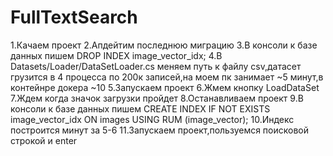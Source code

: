 # FullTextSearch
1.Качаем проект
2.Апдейтим последнюю миграцию
3.В консоли к базе данных пишем DROP INDEX image_vector_idx;
4.В Datasets/Loader/DataSetLoader.cs меняем путь к файлу csv,датасет грузится в 4 процесса по 200к записей,на моем пк занимает ~5 минут,в контейнре докера ~10
5.Запускаем проект
6.Жмем кнопку LoadDataSet 
7.Ждем когда значок загрузки пройдет
8.Останавливаем проект
9.В консоли к базе данных пишем CREATE INDEX IF NOT EXISTS image_vector_idx ON images USING RUM (image_vector);
10.Индекс построится минут за 5-6
11.Запускаем проект,пользуемся поисковой строкой и enter
